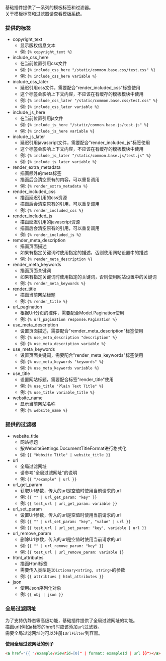 基础插件提供了一系列的模板标签和过滤器。<br/>
关于模板标签和过滤器请查看[模板系统](../core/template_engine)。<br/>

### 提供的标签

- copyright_text
	- 显示版权信息文本
	- 例: `{% copyright_text %}`
- include_css_here
	- 在当前位置引用css文件
	- 例: `{% include_css_here "/static/common.base.css/test.css" %}`
	- 例: `{% include_css_here variable %}`
- include_css_later
	- 延迟引用css文件，需要配合"render_included_css"标签使用
	- 这个标签会影响上下文内容，不应该在有缓存的模板模块中使用
	- 例: `{% include_css_later "/static/common.base.css/test.css" %}`
	- 例: `{% include_css_later variable %}`
- include_js_here
	- 在当前位置引用js文件
	- 例: `{% include_js_here "/static/common.base.js/test.js" %}`
	- 例: `{% include_js_here variable %}`
- include_js_later
	- 延迟引用javascript文件，需要配合"render_included_js"标签使用
	- 这个标签会影响上下文内容，不应该在有缓存的模板模块中使用
	- 例: `{% include_js_later "/static/common.base.js/test.js" %}`
	- 例: `{% include_js_later variable %}`
- render_extra_metadata
	- 描画额外的meta标签
	- 描画后会清空原有的内容，可以重复调用
	- 例: `{% render_extra_metadata %}`
- render_included_css
	- 描画延迟引用的css资源
	- 描画后会清空原有的引用，可以重复调用
	- 例: `{% render_included_css %}`
- render_included_js
	- 描画延迟引用的javascript资源
	- 描画后会清空原有的引用，可以重复调用
	- 例: `{% render_included_js %}`
- remder_meta_description
	- 描画页面描述
	- 如果有指定关键词时使用指定的描述，否则使用网站设置中的描述
	- 例: `{% remder_meta_description %}`
- render_meta_keywords
	- 描画页面关键词
	- 如果有指定关键词时使用指定的关键词，否则使用网站设置中的关键词
	- 例: `{% render_meta_keywords %}`
- render_title
	- 描画当前网站标题
	- 例: `{% render_title %}`
- url_pagination
	- 根据Url分页的控件，需要配合Model.Pagination使用
	- 例: `{% url_pagination response.Pagination %}`
- use_meta_description
	- 设置页面描述，需要配合"remder_meta_description"标签使用
	- 例: `{% use_meta_description "description" %}`
	- 例: `{% use_meta_description variable %}`
- use_meta_keywords
	- 设置页面关键词，需要配合"render_meta_keywords"标签使用
	- 例: `{% use_meta_keywords "keywords" %}`
	- 例: `{% use_meta_keywords variable %}`
- use_title
	- 设置网站标题，需要配合标签"render_title"使用
	- 例: `{% use_title "Plain Text Title" %}`
	- 例: `{% use_title variable_title %}`
- website_name
	- 显示当前网站名称
	- 例: `{% website_name %}`

### 提供的过滤器

- website_title
	- 网站标题
	- 按WebsiteSettings.DocumentTitleFormat进行格式化
	- 例: `{{ "Website Title" | website_title }}`
- url
	- 全局过滤网址
	- 请参考"全局过滤网址"的说明
	- 例: `{{ "/example" | url }}`
- url_get_param
	- 获取Url参数，传入的url是空值时使用当前请求的url
	- 例: `{{ "" | url_get_param: "key" }}`
	- 例: `{{ test_url | url_get_param: variable }}`
- url_set_param
	- 设置Url参数，传入的url是空值时使用当前请求的url
	- 例: `{{ "" | url_set_param: "key", "value" | url }}`
	- 例: `{{ test_url | url_set_param: "key", variable | url }}`
- url_remove_param
	- 删除Url参数，传入的url是空值时使用当前请求的url
	- 例: `{{ "" | url_remove_param: "key" }}`
	- 例: `{{ test_url | url_remove_param: variable }}`
- html_attributes
	- 描画Html标签
	- 需要传入类型是`IDictionary<string, string>`的参数
	- 例: `{{ attribtues | html_attributes }}`
- json
	- 使用Json序列化对象
	- 例: `{{ obj | json }}`

### 全局过滤网址

为了支持伪静态等高级功能，基础插件提供了全局过滤网址的功能。<br/>
描画url(例如a标签的href)时应该添加`url`过滤器。<br/>
需要全局过滤网址时可以注册`IUrlFilter`到容器。<br/>

**使用全局过滤网址的例子**
``` html
<a href="{{ "/example/view?id=[0]" | format: exampleId | url }}"></a>
```
